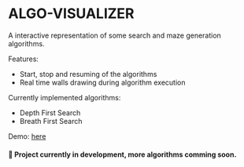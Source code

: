 

# ALGO-VISUALIZER

A interactive representation of some search and maze generation algorithms.

Features:
- Start, stop and resuming of the algorithms
- Real time walls drawing during algorithm execution

Currently implemented algorithms:
- Depth First Search
- Breath First Search

Demo: [here](https://philfreshman.github.io/algo-visualizer/)

####   🚧  Project currently in development, more algorithms comming soon.

